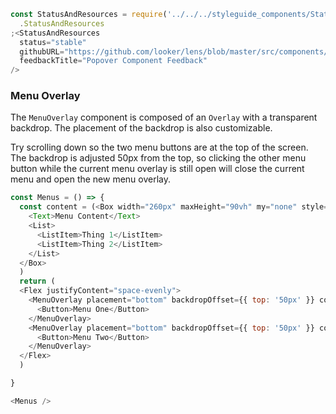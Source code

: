```js noeditor
const StatusAndResources = require('../../../styleguide_components/StatusAndResources')
  .StatusAndResources
;<StatusAndResources
  status="stable"
  githubURL="https://github.com/looker/lens/blob/master/src/components/Overlay/MenuOverlay.tsx"
  feedbackTitle="Popover Component Feedback"
/>
```

### Menu Overlay

The `MenuOverlay` component is composed of an `Overlay` with a transparent backdrop. The placement of the backdrop is also customizable.

Try scrolling down so the two menu buttons are at the top of the screen. The backdrop is adjusted 50px from the top, so clicking the other menu button while the current menu overlay is still open will close the current menu and open the new menu overlay.

```js
const Menus = () => {
  const content = (<Box width="260px" maxHeight="90vh" my="none" style={{ overflowY: 'auto' }}>
    <Text>Menu Content</Text>
    <List>
      <ListItem>Thing 1</ListItem>
      <ListItem>Thing 2</ListItem>
    </List>
  </Box>
  )
  return (
  <Flex justifyContent="space-evenly">
    <MenuOverlay placement="bottom" backdropOffset={{ top: '50px' }} content={content}>
      <Button>Menu One</Button>
    </MenuOverlay>
    <MenuOverlay placement="bottom" backdropOffset={{ top: '50px' }} content={content}>
      <Button>Menu Two</Button>
    </MenuOverlay>
  </Flex>
  )

}

<Menus />
```
